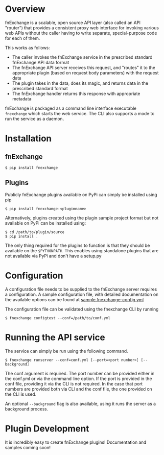 # Overview
fnExchange is a scalable, open source API layer (also called an API "router")
that provides a consistent proxy web interface for invoking various web APIs
without the caller having to write separate, special-purpose code for each of
them.

This works as follows:
- The caller invokes the fnExchange service in the prescribed standard fnExchange API data format
- The fnExchange API server receives this request, and "routes" it to the appropriate plugin (based on request body parameters) with the request data
- The plugin takes in the data, does its magic, and returns data in the prescribed standard format
- The fnExchange handler returns this response with appropriate metadata

fnExchange is packaged as a command line interface executable `fnexchange` which
starts the web service. The CLI also supports a mode to run the service as a daemon.

# Installation
## fnExchange
```
$ pip install fnexchange
```

## Plugins
Publicly fnExchange plugins available on PyPi can simply be installed using pip
```
$ pip install fnexchange-<pluginname>
```

Alternatively, plugins created using the plugin sample project format but
not available on PyPi can be installed using:

```
$ cd /path/to/plugin/source
$ pip install .
```

The only thing required for the plugins to function is that they should be
available on the `$PYTHONPATH`. This enables using standalone plugins that
are not available via PyPi and don't have a setup.py

# Configuration
A configuration file needs to be supplied to the fnExchange server requires
a configuration. A sample configuration file, with detailed documentation on
the available options can be found at [sample.fnexchange-config.yml](sample.fnexchange-config.yml)

The configuration file can be validated using the fnexchange CLI by running
```
$ fnexchange configtest --conf=/path/to/conf.yml
```


# Running the API service
The service can simply be run using the following command.
```
$ fnexchange runserver --conf=conf.yml [--port=<port number>] [--background]
```
The conf argument is required. The port number can be provided either in the
conf.yml or via the command line option. If the port is provided in the conf
file, providing it via the CLI is not required. In the case that port numbers
are provided both via CLI and the conf file, the one provided on the CLI is
used.

An optional `--background` flag is also available, using it runs the server
as a background process.


# Plugin Development
It is incredibly easy to create fnExchange plugins!
Documentation and samples coming soon!
